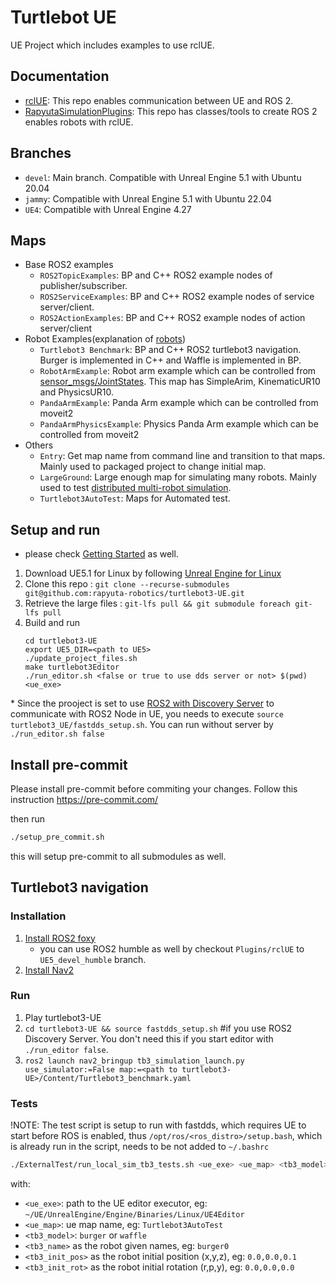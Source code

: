# Turtlebot UE

UE Project which includes examples to use rclUE.

## Documentation
- [rclUE](): This repo enables communication between UE and ROS 2.
- [RapyutaSimulationPlugins](): This repo has classes/tools to create ROS 2 enables robots with rclUE.
## Branches
- `devel`: Main branch. Compatible with Unreal Engine 5.1 with Ubuntu 20.04
- `jammy`: Compatible with Unreal Engine 5.1 with Ubuntu 22.04
- `UE4`: Compatible with Unreal Engine 4.27

## Maps
- Base ROS2 examples
    - `ROS2TopicExamples`: BP and C++ ROS2 example nodes of publisher/subscriber.
    - `ROS2ServiceExamples`: BP and C++ ROS2 example nodes of service server/client.
    - `ROS2ActionExamples`: BP and C++ ROS2 example nodes of action server/client
- Robot Examples(explanation of [robots](https://rapyutasimulationplugins.readthedocs.io/en/devel/robots.html))
    - `Turtlebot3 Benchmark`: BP and C++ ROS2 turtlebot3 navigation. Burger is implemented in C++ and Waffle is implemented in BP.
    - `RobotArmExample`: Robot arm example which can be controlled from [sensor_msgs/JointStates](http://docs.ros.org/en/melodic/api/sensor_msgs/html/msg/JointState.html). This map has SimpleArim, KinematicUR10 and PhysicsUR10.
    - `PandaArmExample`: Panda Arm example which can be controlled from moveit2
    - `PandaArmPhysicsExample`: Physics Panda Arm example which can be controlled from moveit2
- Others
    - `Entry`: Get map name from command line and transition to that maps. Mainly used to packaged project to change initial map.
    - `LargeGround`: Large enough map for simulating many robots. Mainly used to test [distributed multi-robot simulation](https://rapyutasimulationplugins.readthedocs.io/en/devel/distributed_simulation.html).
    - `Turtlebot3AutoTest`: Maps for Automated test.

## Setup and run
* please check [Getting Started](https://rapyutasimulationplugins.readthedocs.io/en/doc_update/getting_started.html) as well.

1.  Download UE5.1 for Linux by following [Unreal Engine for Linux](https://www.unrealengine.com/en-US/linux)
2.  Clone this repo : `git clone --recurse-submodules git@github.com:rapyuta-robotics/turtlebot3-UE.git`
3.  Retrieve the large files : `git-lfs pull && git submodule foreach git-lfs pull`
4.  Build and run
    ```
    cd turtlebot3-UE
    export UE5_DIR=<path to UE5>
    ./update_project_files.sh
    make turtlebot3Editor
    ./run_editor.sh <false or true to use dds server or not> $(pwd) <ue_exe>
    ```
\* Since the prooject is set to use 
[ROS2 with Discovery Server](https://docs.ros.org/en/foxy/Tutorials/Advanced/Discovery-Server/Discovery-Server.html)
to communicate with ROS2 Node in UE, you needs to execute `source turtlebot3_UE/fastdds_setup.sh`. You can run without server by `./run_editor.sh false`


## Install pre-commit
Please install pre-commit before commiting your changes.
Follow this instruction https://pre-commit.com/

then run

```bash
./setup_pre_commit.sh
```

this will setup pre-commit to all submodules as well.

## Turtlebot3 navigation

### Installation

1. [Install ROS2 foxy](https://docs.ros.org/en/foxy/Installation.html)
    * you can use ROS2 humble as well by checkout `Plugins/rclUE` to `UE5_devel_humble` branch.
2. [Install Nav2](https://navigation.ros.org/getting_started/index.html)

### Run

1. Play turtlebot3-UE
2. `cd turtlebot3-UE && source fastdds_setup.sh` #if you use ROS2 Discovery Server. You don't need this if you start editor with `./run_editor false`.
3. `ros2 launch nav2_bringup tb3_simulation_launch.py use_simulator:=False map:=<path to turtlebot3-UE>/Content/Turtlebot3_benchmark.yaml `

### Tests
!NOTE: The test script is setup to run with fastdds, which requires UE to start before ROS is enabled, thus `/opt/ros/<ros_distro>/setup.bash`, which is already run in the script, needs to be not added to `~/.bashrc`
```sh
./ExternalTest/run_local_sim_tb3_tests.sh <ue_exe> <ue_map> <tb3_model> <tb3_name> <tb3_init_pos> <tb3_init_rot>
```

with:

- `<ue_exe>`: path to the UE editor executor, eg: `~/UE/UnrealEngine/Engine/Binaries/Linux/UE4Editor`
- `<ue_map>`: ue map name, eg: `Turtlebot3AutoTest`
- `<tb3_model>`: `burger` or `waffle`
- `<tb3_name>` as the robot given names, eg: `burger0`
- `<tb3_init_pos>` as the robot initial position (x,y,z), eg: `0.0,0.0,0.1`
- `<tb3_init_rot>` as the robot initial rotation (r,p,y), eg: `0.0,0.0,0.0`
